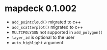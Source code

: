# mapdeck 0.1.002

* `add_pointcloud()` migrated to c++
* `add_scatterplot()` migrated to c++
* `MULTIPOLYGON` not supported in `add_polygon()`
* `layer_id` is optional to the user
* `auto_highlight` argument
